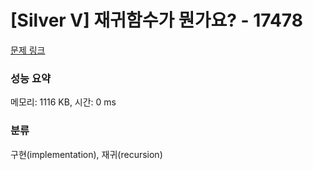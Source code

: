 # [Silver V] 재귀함수가 뭔가요? - 17478 

[문제 링크](https://www.acmicpc.net/problem/17478) 

### 성능 요약

메모리: 1116 KB, 시간: 0 ms

### 분류

구현(implementation), 재귀(recursion)

